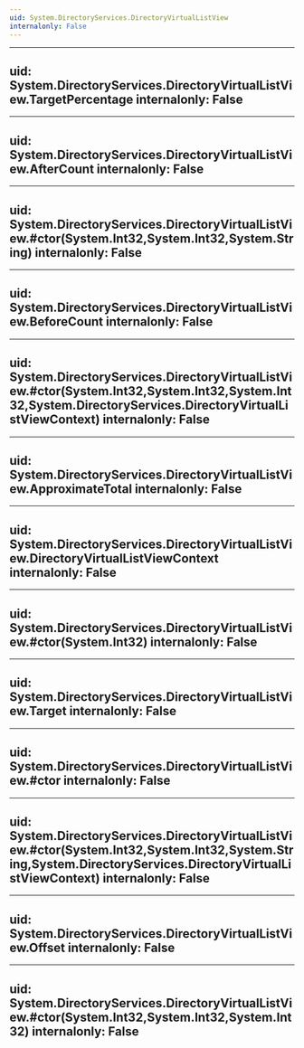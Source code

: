 ```yaml
---
uid: System.DirectoryServices.DirectoryVirtualListView
internalonly: False
---
```


---
uid: System.DirectoryServices.DirectoryVirtualListView.TargetPercentage
internalonly: False
---

---
uid: System.DirectoryServices.DirectoryVirtualListView.AfterCount
internalonly: False
---

---
uid: System.DirectoryServices.DirectoryVirtualListView.#ctor(System.Int32,System.Int32,System.String)
internalonly: False
---

---
uid: System.DirectoryServices.DirectoryVirtualListView.BeforeCount
internalonly: False
---

---
uid: System.DirectoryServices.DirectoryVirtualListView.#ctor(System.Int32,System.Int32,System.Int32,System.DirectoryServices.DirectoryVirtualListViewContext)
internalonly: False
---

---
uid: System.DirectoryServices.DirectoryVirtualListView.ApproximateTotal
internalonly: False
---

---
uid: System.DirectoryServices.DirectoryVirtualListView.DirectoryVirtualListViewContext
internalonly: False
---

---
uid: System.DirectoryServices.DirectoryVirtualListView.#ctor(System.Int32)
internalonly: False
---

---
uid: System.DirectoryServices.DirectoryVirtualListView.Target
internalonly: False
---

---
uid: System.DirectoryServices.DirectoryVirtualListView.#ctor
internalonly: False
---

---
uid: System.DirectoryServices.DirectoryVirtualListView.#ctor(System.Int32,System.Int32,System.String,System.DirectoryServices.DirectoryVirtualListViewContext)
internalonly: False
---

---
uid: System.DirectoryServices.DirectoryVirtualListView.Offset
internalonly: False
---

---
uid: System.DirectoryServices.DirectoryVirtualListView.#ctor(System.Int32,System.Int32,System.Int32)
internalonly: False
---
